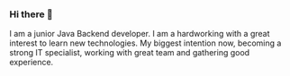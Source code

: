 ### Hi there 👋
I am a junior Java Backend developer. I
am a hardworking with a great interest to learn
new technologies. My biggest intention now,
becoming a strong IT specialist, working with
great team and gathering good experience.

<!--
**shahriyor1408/shahriyor1408** is a ✨ _special_ ✨ repository because its `README.md` (this file) appears on your GitHub profile.

Here are some ideas to get you started:

- 🔭 I’m currently working on ...
- 🌱 I’m currently learning ...
- 👯 I’m looking to collaborate on ...
- 🤔 I’m looking for help with ...
- 💬 Ask me about ...
- 📫 How to reach me: ...
- 😄 Pronouns: ...
- ⚡ Fun fact: ...
-->
